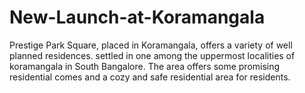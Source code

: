 # New-Launch-at-Koramangala
Prestige Park Square, placed in Koramangala, offers a variety of well planned residences. settled in one among the uppermost localities of koramangala in South Bangalore. The area offers some promising residential comes and a cozy and safe residential area for residents. 
